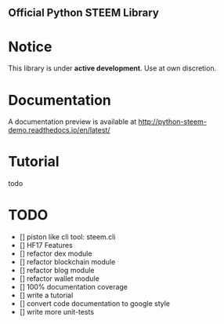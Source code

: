 
Official Python STEEM Library
-----------------------------


Notice
======
This library is under **active development**. Use at own discretion.


Documentation
=============
A documentation preview is available at http://python-steem-demo.readthedocs.io/en/latest/

Tutorial
========
todo

TODO
====
* [] piston like cli tool: steem.cli
* [] HF17 Features
* [] refactor dex module
* [] refactor blockchain module
* [] refactor blog module
* [] refactor wallet module
* [] 100% documentation coverage
* [] write a tutorial
* [] convert code documentation to google style
* [] write more unit-tests
